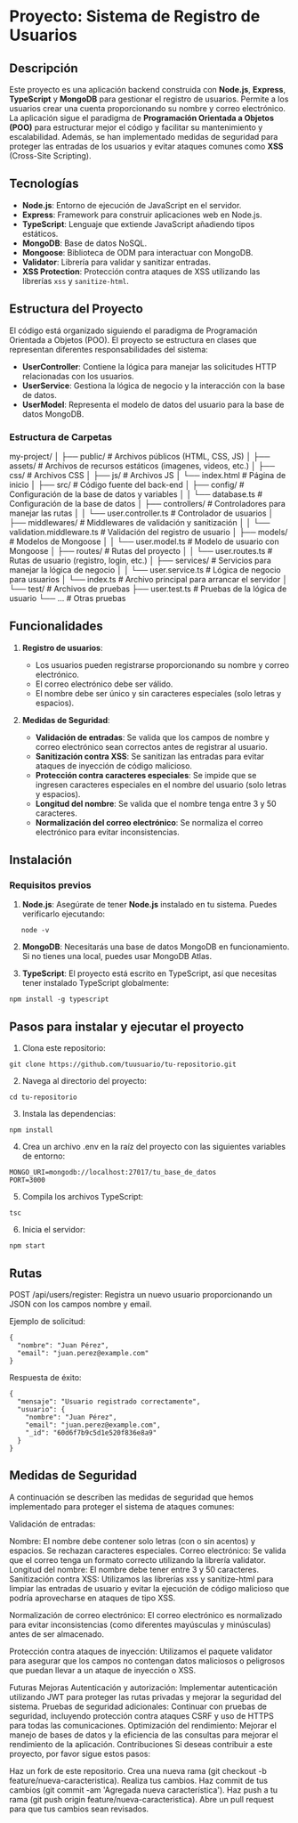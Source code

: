 # Proyecto: **Sistema de Registro de Usuarios**

## Descripción

Este proyecto es una aplicación backend construida con **Node.js**, **Express**, **TypeScript** y **MongoDB** para gestionar el registro de usuarios. Permite a los usuarios crear una cuenta proporcionando su nombre y correo electrónico. La aplicación sigue el paradigma de **Programación Orientada a Objetos (POO)** para estructurar mejor el código y facilitar su mantenimiento y escalabilidad. Además, se han implementado medidas de seguridad para proteger las entradas de los usuarios y evitar ataques comunes como **XSS** (Cross-Site Scripting).

## Tecnologías

- **Node.js**: Entorno de ejecución de JavaScript en el servidor.
- **Express**: Framework para construir aplicaciones web en Node.js.
- **TypeScript**: Lenguaje que extiende JavaScript añadiendo tipos estáticos.
- **MongoDB**: Base de datos NoSQL.
- **Mongoose**: Biblioteca de ODM para interactuar con MongoDB.
- **Validator**: Librería para validar y sanitizar entradas.
- **XSS Protection**: Protección contra ataques de XSS utilizando las librerías `xss` y `sanitize-html`.

## Estructura del Proyecto

El código está organizado siguiendo el paradigma de Programación Orientada a Objetos (POO). El proyecto se estructura en clases que representan diferentes responsabilidades del sistema:

- **UserController**: Contiene la lógica para manejar las solicitudes HTTP relacionadas con los usuarios.
- **UserService**: Gestiona la lógica de negocio y la interacción con la base de datos.
- **UserModel**: Representa el modelo de datos del usuario para la base de datos MongoDB.

### Estructura de Carpetas
my-project/
│
├── public/                     # Archivos públicos (HTML, CSS, JS)
│   ├── assets/                 # Archivos de recursos estáticos (imagenes, videos, etc.)
│   ├── css/                    # Archivos CSS
│   ├── js/                     # Archivos JS
│   └── index.html              # Página de inicio
│
├── src/                        # Código fuente del back-end
│   ├── config/                 # Configuración de la base de datos y variables
│   │   └── database.ts         # Configuración de la base de datos
│   ├── controllers/            # Controladores para manejar las rutas
│   │   └── user.controller.ts  # Controlador de usuarios
│   ├── middlewares/            # Middlewares de validación y sanitización
│   │   └── validation.middleware.ts  # Validación del registro de usuario
│   ├── models/                 # Modelos de Mongoose
│   │   └── user.model.ts       # Modelo de usuario con Mongoose
│   ├── routes/                 # Rutas del proyecto
│   │   └── user.routes.ts      # Rutas de usuario (registro, login, etc.)
│   ├── services/               # Servicios para manejar la lógica de negocio
│   │   └── user.service.ts     # Lógica de negocio para usuarios
│   └── index.ts                # Archivo principal para arrancar el servidor
│
└── test/                       # Archivos de pruebas
    ├── user.test.ts            # Pruebas de la lógica de usuario
    └── ...                     # Otras pruebas


## Funcionalidades

1. **Registro de usuarios**:

   - Los usuarios pueden registrarse proporcionando su nombre y correo electrónico.
   - El correo electrónico debe ser válido.
   - El nombre debe ser único y sin caracteres especiales (solo letras y espacios).

2. **Medidas de Seguridad**:
   - **Validación de entradas**: Se valida que los campos de nombre y correo electrónico sean correctos antes de registrar al usuario.
   - **Sanitización contra XSS**: Se sanitizan las entradas para evitar ataques de inyección de código malicioso.
   - **Protección contra caracteres especiales**: Se impide que se ingresen caracteres especiales en el nombre del usuario (solo letras y espacios).
   - **Longitud del nombre**: Se valida que el nombre tenga entre 3 y 50 caracteres.
   - **Normalización del correo electrónico**: Se normaliza el correo electrónico para evitar inconsistencias.

## Instalación

### Requisitos previos

1. **Node.js**: Asegúrate de tener **Node.js** instalado en tu sistema. Puedes verificarlo ejecutando:

```
   node -v
```
2. **MongoDB**: Necesitarás una base de datos MongoDB en funcionamiento. Si no tienes una local, puedes usar MongoDB Atlas.

3. **TypeScript**: El proyecto está escrito en TypeScript, así que necesitas tener instalado TypeScript globalmente:
```
npm install -g typescript
```
## Pasos para instalar y ejecutar el proyecto

1. Clona este repositorio:
``` 
git clone https://github.com/tuusuario/tu-repositorio.git
 ```

 2. Navega al directorio del proyecto:
 ```
 cd tu-repositorio
 ```
3. Instala las dependencias:

```
npm install
```
4. Crea un archivo .env en la raíz del proyecto con las siguientes variables de entorno:

```
MONGO_URI=mongodb://localhost:27017/tu_base_de_datos
PORT=3000
```

5. Compila los archivos TypeScript:

```
tsc
```
6. Inicia el servidor:
```
npm start
```
## Rutas

POST /api/users/register: Registra un nuevo usuario proporcionando un JSON con los campos nombre y email.

Ejemplo de solicitud:
```
{
  "nombre": "Juan Pérez",
  "email": "juan.perez@example.com"
}
```

Respuesta de éxito:

```
{
  "mensaje": "Usuario registrado correctamente",
  "usuario": {
    "nombre": "Juan Pérez",
    "email": "juan.perez@example.com",
    "_id": "60d6f7b9c5d1e520f836e8a9"
  }
}
```

## Medidas de Seguridad

A continuación se describen las medidas de seguridad que hemos implementado para proteger el sistema de ataques comunes:

Validación de entradas:

Nombre: El nombre debe contener solo letras (con o sin acentos) y espacios. Se rechazan caracteres especiales.
Correo electrónico: Se valida que el correo tenga un formato correcto utilizando la librería validator.
Longitud del nombre: El nombre debe tener entre 3 y 50 caracteres.
Sanitización contra XSS: Utilizamos las librerías xss y sanitize-html para limpiar las entradas de usuario y evitar la ejecución de código malicioso que podría aprovecharse en ataques de tipo XSS.

Normalización de correo electrónico: El correo electrónico es normalizado para evitar inconsistencias (como diferentes mayúsculas y minúsculas) antes de ser almacenado.

Protección contra ataques de inyección: Utilizamos el paquete validator para asegurar que los campos no contengan datos maliciosos o peligrosos que puedan llevar a un ataque de inyección o XSS.

Futuras Mejoras
Autenticación y autorización: Implementar autenticación utilizando JWT para proteger las rutas privadas y mejorar la seguridad del sistema.
Pruebas de seguridad adicionales: Continuar con pruebas de seguridad, incluyendo protección contra ataques CSRF y uso de HTTPS para todas las comunicaciones.
Optimización del rendimiento: Mejorar el manejo de bases de datos y la eficiencia de las consultas para mejorar el rendimiento de la aplicación.
Contribuciones
Si deseas contribuir a este proyecto, por favor sigue estos pasos:

Haz un fork de este repositorio.
Crea una nueva rama (git checkout -b feature/nueva-caracteristica).
Realiza tus cambios.
Haz commit de tus cambios (git commit -am 'Agregada nueva característica').
Haz push a tu rama (git push origin feature/nueva-caracteristica).
Abre un pull request para que tus cambios sean revisados.